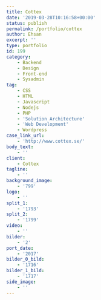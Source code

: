 ```yaml
---
title: Cottex
date: '2019-03-28T10:16:58+00:00'
status: publish
permalink: /portfolio/cottex
author: Ehsan
excerpt: ''
type: portfolio
id: 199
category:
    - Backend
    - Design
    - Front-end
    - Sysadmin
tag:
    - CSS
    - HTML
    - Javascript
    - Nodejs
    - PHP
    - 'Solution Architecture'
    - 'Web Development'
    - Wordpress
case_link_url:
    - 'http://www.cottex.se/'
body_text:
    - ''
client:
    - Cottex
tagline:
    - ''
background_image:
    - '799'
logo:
    - ''
split_1:
    - '1793'
split_2:
    - '1799'
video:
    - ''
bilder:
    - '2'
port_date:
    - '2017'
bilder_0_bild:
    - '1716'
bilder_1_bild:
    - '1717'
side_image:
    - ''
---
```

<!DOCTYPE html PUBLIC "-//W3C//DTD HTML 4.0 Transitional//EN" "http://www.w3.org/TR/REC-html40/loose.dtd">
<?xml encoding="UTF-8">
